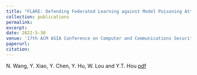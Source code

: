 ```yaml
---
title: "FLARE: Defending Federated Learning against Model Poisoning Attacks via Latent Space Representations"
collection: publications
permalink: 
excerpt: 
date: 2022-5-30
venue: '17th ACM ASIA Conference on Computer and Communications Security (ACM ASIACCS)'
paperurl: 
citation: 
---
```

N. Wang, Y. Xiao, Y. Chen, Y. Hu, W. Lou and Y.T. Hou
[pdf](http://ning-wang1.github.io/files/flare.pdf)

